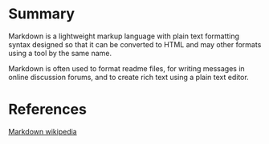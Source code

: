 # Summary
Markdown is a lightweight markup language with plain text formatting syntax designed
so that it can be converted to HTML and may other formats using a tool by the same name.

Markdown is often used to format readme files, for writing messages in online discussion forums,
and to create rich text using a plain text editor.


# References
[Markdown wikipedia](https://en.wikipedia.org/wiki/Markdown)
